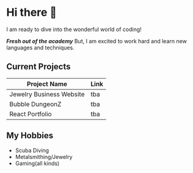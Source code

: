 # Hi there 👋
I am ready to dive into the wonderful world of coding!

***Fresh out of the academy***
But, I am excited to work hard and learn new languages and techniques.  

## Current Projects
Project Name| Link
------------|------
Jewelry Business Website| tba
Bubble DungeonZ| tba
React Portfolio| tba


## My Hobbies
* Scuba Diving 
* Metalsmithing/Jewelry
* Gaming(all kinds)


<!--
**madrodgerflynn/madrodgerflynn** is a ✨ _special_ ✨ repository because its `README.md` (this file) appears on your GitHub profile.

Here are some ideas to get you started:

- 🔭 I’m currently working on ...
- 🌱 I’m currently learning ...
- 👯 I’m looking to collaborate on ...
- 🤔 I’m looking for help with ...
- 💬 Ask me about ...
- 📫 How to reach me: ...
- 😄 Pronouns: ...
- ⚡ Fun fact: ...
-->
